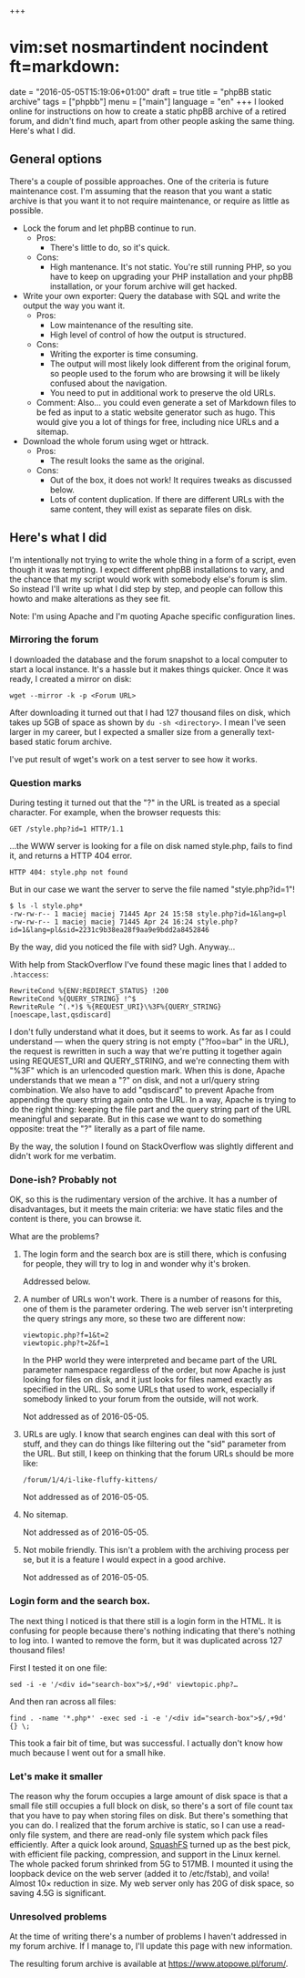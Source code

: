 +++
# vim:set nosmartindent nocindent ft=markdown:
date = "2016-05-05T15:19:06+01:00"
draft = true
title = "phpBB static archive"
tags = ["phpbb"]
menu = ["main"]
language = "en"
+++
I looked online for instructions on how to create a static phpBB archive of
a retired forum, and didn't find much, apart from other people asking the same
thing. Here's what I did.

## General options

There's a couple of possible approaches. One of the criteria is future
maintenance cost. I'm assuming that the reason that you want a static archive is
that you want it to not require maintenance, or require as little as possible.

* Lock the forum and let phpBB continue to run.
   * Pros:
      * There's little to do, so it's quick.
   * Cons:
      * High mantenance. It's not static. You're still running PHP, so you have
        to keep on upgrading your PHP installation and your phpBB installation,
        or your forum archive will get hacked.
* Write your own exporter: Query the database with SQL and write the output the
  way you want it.
   * Pros:
      * Low maintenance of the resulting site. 
      * High level of control of how the output is structured.
   * Cons:
      * Writing the exporter is time consuming.
      * The output will most likely look different from the original forum, so
        people used to the forum who are browsing it will be likely confused
        about the navigation.
      * You need to put in additional work to preserve the old URLs.
   * Comment: Also… you could even generate a set of Markdown files to be fed as
     input to a static website generator such as hugo. This would give you a lot
     of things for free, including nice URLs and a sitemap.
* Download the whole forum using wget or httrack.
   * Pros:
      * The result looks the same as the original.
   * Cons:
      * Out of the box, it does not work! It requires tweaks as discussed below.
      * Lots of content duplication. If there are different URLs with the same
        content, they will exist as separate files on disk.

## Here's what I did

I'm intentionally not trying to write the whole thing in a form of a script,
even though it was tempting. I expect different phpBB installations to vary, and
the chance that my script would work with somebody else's forum is slim. So
instead I'll write up what I did step by step, and people can follow this howto
and make alterations as they see fit.

Note: I'm using Apache and I'm quoting Apache specific configuration lines.

### Mirroring the forum

I downloaded the database and the forum snapshot to a local computer to start
a local instance. It's a hassle but it makes things quicker. Once it was ready,
I created a mirror on disk:

    wget --mirror -k -p <Forum URL>

After downloading it turned out that I had 127 thousand files on disk, which
takes up 5GB of space as shown by `du -sh <directory>`. I mean I've seen larger
in my career, but I expected a smaller size from a generally text-based static
forum archive.

I've put result of wget's work on a test server to see how it works.

### Question marks

During testing it turned out that the "?" in the URL is treated as a special
character. For example, when the browser requests this:

    GET /style.php?id=1 HTTP/1.1

…the WWW server is looking for a file on disk named style.php, fails to find
it, and returns a HTTP 404 error.

    HTTP 404: style.php not found

But in our case we want the server to serve the file named "style.php?id=1"!

```
$ ls -l style.php*
-rw-rw-r-- 1 maciej maciej 71445 Apr 24 15:58 style.php?id=1&lang=pl
-rw-rw-r-- 1 maciej maciej 71445 Apr 24 16:24 style.php?id=1&lang=pl&sid=2231c9b38ea28f9aa9e9bdd2a8452846
```

By the way, did you noticed the file with sid? Ugh. Anyway…

With help from StackOverflow I've found these magic lines that I added to
`.htaccess`:

    RewriteCond %{ENV:REDIRECT_STATUS} !200 
    RewriteCond %{QUERY_STRING} !^$ 
    RewriteRule ^(.*)$ %{REQUEST_URI}\%3F%{QUERY_STRING} [noescape,last,qsdiscard]

I don't fully understand what it does, but it seems to work. As far as I could
understand &mdash; when the query string is not empty ("?foo=bar" in the URL),
the request is rewritten in such a way that we're putting it together again
using REQUEST\_URI and QUERY\_STRING, and we're connecting them with "%3F" which
is an urlencoded question mark. When this is done, Apache understands that we
mean a "?" on disk, and not a url/query string combination. We also have to add
"qsdiscard" to prevent Apache from appending the query string again onto the
URL. In a way, Apache is trying to do the right thing: keeping the file part and
the query string part of the URL meaningful and separate. But in this case we
want to do something opposite: treat the "?" literally as a part of file name.

By the way, the solution I found on StackOverflow was slightly different and
didn't work for me verbatim.

### Done-ish? Probably not

OK, so this is the rudimentary version of the archive. It has a number of
disadvantages, but it meets the main criteria: we have static files and the
content is there, you can browse it.

What are the problems?

1.  The login form and the search box are is still there, which is confusing for
    people, they will try to log in and wonder why it's broken.

    Addressed below.

1.  A number of URLs won't work. There is a number of reasons for this, one of
    them is the parameter ordering. The web server isn't interpreting the query
    strings any more, so these two are different now:

        viewtopic.php?f=1&t=2
        viewtopic.php?t=2&f=1

    In the PHP world they were interpreted and became part of the URL parameter
    namespace regardless of the order, but now Apache is just looking for files
    on disk, and it just looks for files named exactly as specified in the URL.
    So some URLs that used to work, especially if somebody linked to your forum
    from the outside, will not work.

    Not addressed as of 2016-05-05.

1.  URLs are ugly. I know that search engines can deal with this sort of stuff,
    and they can do things like filtering out the "sid" parameter from the URL.
    But still, I keep on thinking that the forum URLs should be more like:
   
        /forum/1/4/i-like-fluffy-kittens/

    Not addressed as of 2016-05-05.

1.  No sitemap.

    Not addressed as of 2016-05-05.

1.  Not mobile friendly. This isn't a problem with the archiving process per se,
    but it is a feature I would expect in a good archive.

    Not addressed as of 2016-05-05.

### Login form and the search box.

The next thing I noticed is that there still is a login form in the HTML. It is
confusing for people because there's nothing indicating that there's nothing to
log into. I wanted to remove the form, but it was duplicated across 127 thousand
files!

First I tested it on one file:

    sed -i -e '/<div id="search-box">$/,+9d' viewtopic.php?…

And then ran across all files:

    find . -name '*.php*' -exec sed -i -e '/<div id="search-box">$/,+9d' {} \;

This took a fair bit of time, but was successful. I actually don't know how much
because I went out for a small hike.

### Let's make it smaller

The reason why the forum occupies a large amount of disk space is that a small
file still occupies a full block on disk, so there's a sort of file count tax
that you have to pay when storing files on disk. But there's something that you
can do. I realized that the forum archive is static, so I can use a read-only
file system, and there are read-only file system which pack files efficiently.
After a quick look around, [SquashFS](https://en.wikipedia.org/wiki/SquashFS)
turned up as the best pick, with efficient file packing, compression, and
support in the Linux kernel. The whole packed forum shrinked from 5G to 517MB.
I mounted it using the loopback device on the web server (added it to
/etc/fstab), and voila! Almost 10× reduction in size. My web server only has 20G
of disk space, so saving 4.5G is significant.

### Unresolved problems

At the time of writing there's a number of problems I haven't addressed in my
forum archive.  If I manage to, I'll update this page with new information.

The resulting forum archive is available at https://www.atopowe.pl/forum/.
